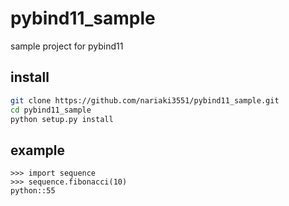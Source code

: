 # pybind11_sample
sample project for pybind11

## install

```sh
git clone https://github.com/nariaki3551/pybind11_sample.git
cd pybind11_sample
python setup.py install
```

## example

```
>>> import sequence
>>> sequence.fibonacci(10)
python::55
```